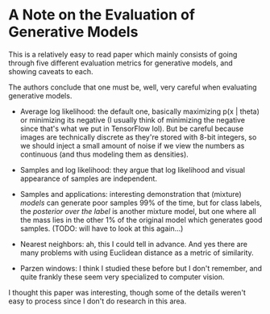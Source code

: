 # A Note on the Evaluation of Generative Models

This is a relatively easy to read paper which mainly consists of going through
five different evaluation metrics for generative models, and showing caveats to
each.

The authors conclude that one must be, well, very careful when evaluating
generative models.

- Average log likelihood: the default one, basically maximizing p(x | theta) or
  minimizing its negative (I usually think of minimizing the negative since
  that's what we put in TensorFlow lol). But be careful because images are
  technically discrete as they're stored with 8-bit integers, so we should
  inject a small amount of noise if we view the numbers as continuous (and thus
  modeling them as densities).

- Samples and log likelihood: they argue that log likelihood and visual
  appearance of samples are independent.

- Samples and applications: interesting demonstration that (mixture) *models*
  can generate poor samples 99% of the time, but for class labels, the
  *posterior over the label* is another mixture model, but one where all the
  mass lies in the other 1% of the original model which generates good samples.
  (TODO: will have to look at this again...)

- Nearest neighbors: ah, this I could tell in advance. And yes there are many
  problems with using Euclidean distance as a metric of similarity.

- Parzen windows: I think I studied these before but I don't remember, and quite
  frankly these seem very specialized to computer vision.

I thought this paper was interesting, though some of the details weren't easy to
process since I don't do research in this area.

